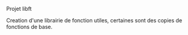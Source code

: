 Projet libft

Creation d'une librairie de fonction utiles, certaines sont des copies de fonctions de base.